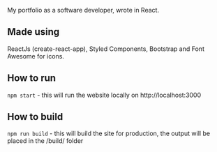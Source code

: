 My portfolio as a software developer, wrote in React.

## Made using

ReactJs (create-react-app), Styled Components, Bootstrap and Font Awesome for icons.

## How to run

`npm start` - this will run the website locally on http://localhost:3000

## How to build

`npm run build` - this will build the site for production, the output will be placed in the /build/ folder